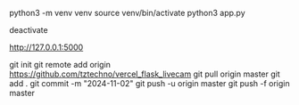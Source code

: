 python3 -m venv venv
source venv/bin/activate
python3 app.py

deactivate

http://127.0.0.1:5000





git init
git remote add origin https://github.com/tztechno/vercel_flask_livecam
git pull origin master
git add .
git commit -m "2024-11-02"
git push -u origin master
git push -f origin master
